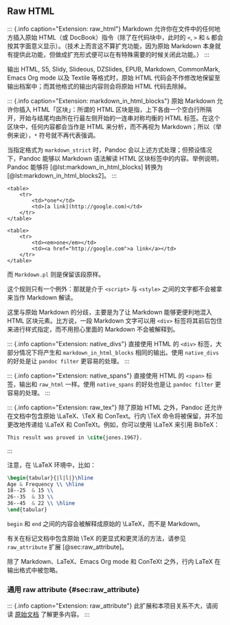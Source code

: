 
## Raw HTML

::: {.info caption="Extension: raw_html"}
Markdown 允许你在文件中的任何地方插入原始 HTML（或 DocBook）指令（除了在代码块中，此时的 `<`, `>` 和 `&` 都会按其字面意义显示）。（技术上而言这不算扩充功能，因为原始 Markdown 本身就有提供此功能，但做成扩充形式便可以在有特殊需要的时候关闭此功能。）
:::

输出 HTML, S5, Slidy, Slideous, DZSlides, EPUB, Markdown, CommonMark, Emacs Org mode 以及 Textile 等格式时，原始 HTML 代码会不作修改地保留至输出档案中；而其他格式的输出内容则会将原始 HTML 代码去除掉。

::: {.info caption="Extension: markdown_in_html_blocks"}
原始 Markdown 允许你插入 HTML「区块」：所谓的 HTML 区块是指，上下各由一个空白行所隔开，开始与结尾均由所在行最左侧开始的一连串对称均衡的 HTML 标签。在这个区块中，任何内容都会当作是 HTML 来分析，而不再视为 Markdown；所以（举例来说），`*` 符号就不再代表强调。

当指定格式为 `markdown_strict` 时，Pandoc 会以上述方式处理；但预设情况下，Pandoc 能够以 Markdown 语法解读 HTML 区块标签中的内容。举例说明，Pandoc 能够将 [@lst:markdown_in_html_blocks] 转换为 [@lst:markdown_in_html_blocks2]。
:::

```{#lst:markdown_in_html_blocks .html caption="markdown_in_html_blocks 示例"}
<table>
    <tr>
        <td>*one*</td>
        <td>[a link](http://google.com)</td>
    </tr>
</table>
```

```{#lst:markdown_in_html_blocks2 .html caption="markdown_in_html_blocks 转换示例"}
<table>
    <tr>
        <td><em>one</em></td>
        <td><a href="http://google.com">a link</a></td>
    </tr>
</table>
```

而 `Markdown.pl` 则是保留该段原样。

这个规则只有一个例外：那就是介于 `<script>` 与 `<style>` 之间的文字都不会被拿来当作 Markdown 解读。

这里与原始 Markdown 的分歧，主要是为了让 Markdown 能够更便利地混入 HTML 区块元素。比方说，一段 Markdown 文字可以用 `<div>` 标签将其前后包住来进行样式指定，而不用担心里面的 Markdown 不会被解释到。

::: {.info caption="Extension: native_divs"}
直接使用 HTML 的 `<div>` 标签，大部分情况下将产生和 `markdown_in_html_blocks` 相同的输出。使用 `native_divs` 的好处是让 `pandoc filter` 更容易的处理。
:::

::: {.info caption="Extension: native_spans"}
直接使用 HTML 的 `<span>` 标签，输出和 `raw_html` 一样。使用 `native_spans` 的好处也是让 `pandoc filter` 更容易的处理。
:::

::: {.info caption="Extension: raw_tex"}
除了原始 HTML 之外，Pandoc 还允许在文档中包含原始 \LaTeX、\TeX 和 ConText。行内 \TeX 命令将被保留，并不加更改地传递给 \LaTeX 和 ConTeXt。例如，你可以使用 \LaTeX 来引用 BibTeX：

```latex
This result was proved in \cite{jones.1967}.
```
:::

注意，在 \LaTeX 环境中，比如：

```latex
\begin{tabular}{|l|l|}\hline
Age & Frequency \\ \hline
18--25  & 15 \\
26--35  & 33 \\
36--45  & 22 \\ \hline
\end{tabular}
```

`begin` 和 `end` 之间的内容会被解释成原始的 \LaTeX，而不是 Markdown。

有关在标记文档中包含原始 \TeX 的更显式和更灵活的方法，请参见 `raw_attribute` 扩展 [@sec:raw_attribute]。

除了 Markdown、LaTeX、Emacs Org mode 和 ConTeXt 之外，行内 LaTeX 在输出格式中被忽略。

### 通用 raw attribute {#sec:raw_attribute}

::: {.info caption="Extension: raw_attribute"}
此扩展和本项目关系不大，请阅读 [原始文档](https://pandoc.org/MANUAL.html#extension-raw_attribute) 了解更多内容。
:::